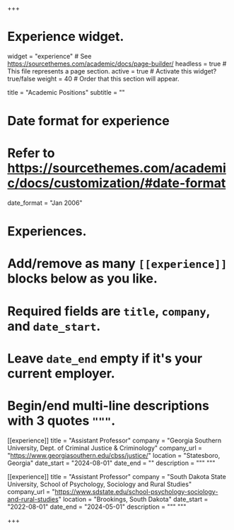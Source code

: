 +++
# Experience widget.
widget = "experience"  # See https://sourcethemes.com/academic/docs/page-builder/
headless = true  # This file represents a page section.
active = true  # Activate this widget? true/false
weight = 40  # Order that this section will appear.

title = "Academic Positions"
subtitle = ""

# Date format for experience
#   Refer to https://sourcethemes.com/academic/docs/customization/#date-format
date_format = "Jan 2006"

# Experiences.
#   Add/remove as many `[[experience]]` blocks below as you like.
#   Required fields are `title`, `company`, and `date_start`.
#   Leave `date_end` empty if it's your current employer.
#   Begin/end multi-line descriptions with 3 quotes `"""`.
[[experience]]
  title = "Assistant Professor"
  company = "Georgia Southern University, Dept. of Criminal Justice & Criminology"
  company_url = "https://www.georgiasouthern.edu/cbss/justice/"
  location = "Statesboro, Georgia"
  date_start = "2024-08-01"
  date_end = ""
  description = """
  """
  
  [[experience]]
  title = "Assistant Professor"
  company = "South Dakota State University, School of Psychology, Sociology and Rural Studies"
  company_url = "https://www.sdstate.edu/school-psychology-sociology-and-rural-studies"
  location = "Brookings, South Dakota"
  date_start = "2022-08-01"
  date_end = "2024-05-01"
  description = """
  """

  
+++
